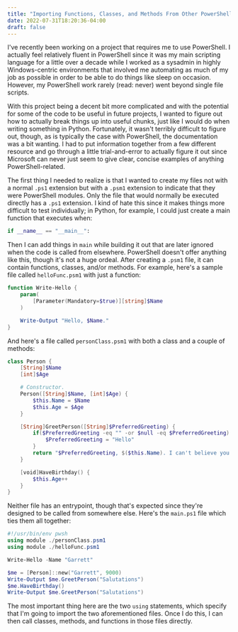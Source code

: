 ```yaml
---
title: "Importing Functions, Classes, and Methods From Other PowerShell Files"
date: 2022-07-31T18:20:36-04:00
draft: false
---
```


I've recently been working on a project that requires me to use PowerShell. I actually feel relatively fluent in PowerShell since it was my main scripting language for a little over a decade while I worked as a sysadmin in highly Windows-centric environments that involved me automating as much of my job as possible in order to be able to do things like sleep on occasion. However, my PowerShell work rarely (read: never) went beyond single file scripts.

With this project being a decent bit more complicated and with the potential for some of the code to be useful in future projects, I wanted to figure out how to actually break things up into useful chunks, just like I would do when writing something in Python. Fortunately, it wasn't terribly difficult to figure out, though, as is typically the case with PowerShell, the documentation was a bit wanting. I had to put information together from a few different resource and go through a little trial-and-error to actually figure it out since Microsoft can never just seem to give clear, concise examples of anything PowerShell-related.

The first thing I needed to realize is that I wanted to create my files not with a normal `.ps1` extension but with a `.psm1` extension to indicate that they were PowerShell modules. Only the file that would normally be executed directly has a `.ps1` extension. I kind of hate this since it makes things more difficult to test individually; in Python, for example, I could just create a main function that executes when:

```python
if __name__ == "__main__":
```

Then I can add things in `main` while building it out that are later ignored when the code is called from elsewhere. PowerShell doesn't offer anything like this, though it's not a huge ordeal. After creating a `.psm1` file, it can contain functions, classes, and/or methods. For example, here's a sample file called `helloFunc.psm1` with just a function:

```powershell
function Write-Hello {
    param(
        [Parameter(Mandatory=$true)][string]$Name
    )

    Write-Output "Hello, $Name."
}
```

And here's a file called `personClass.psm1` with both a class and a couple of methods:

```powershell
class Person {
    [String]$Name
    [int]$Age

    # Constructor.
    Person([String]$Name, [int]$Age) {
        $this.Name = $Name
        $this.Age = $Age
    }

    [String]GreetPerson([String]$PreferredGreeting) {
        if($PreferredGreeting -eq "" -or $null -eq $PreferredGreeting) {
            $PreferredGreeting = "Hello"
        }
        return "$PreferredGreeting, $($this.Name). I can't believe you're $($this.Age) years old."
    }

    [void]HaveBirthday() {
        $this.Age++
    }
}
```

Neither file has an entrypoint, though that's expected since they're designed to be called from somewhere else. Here's the `main.ps1` file which ties them all together:

```powershell
#!/usr/bin/env pwsh
using module ./personClass.psm1
using module ./helloFunc.psm1

Write-Hello -Name "Garrett"

$me = [Person]::new("Garrett", 9000)
Write-Output $me.GreetPerson("Salutations")
$me.HaveBirthday()
Write-Output $me.GreetPerson("Salutations")
```

The most important thing here are the two `using` statements, which specify that I'm going to import the two aforementioned files. Once I do this, I can then call classes, methods, and functions in those files directly.
